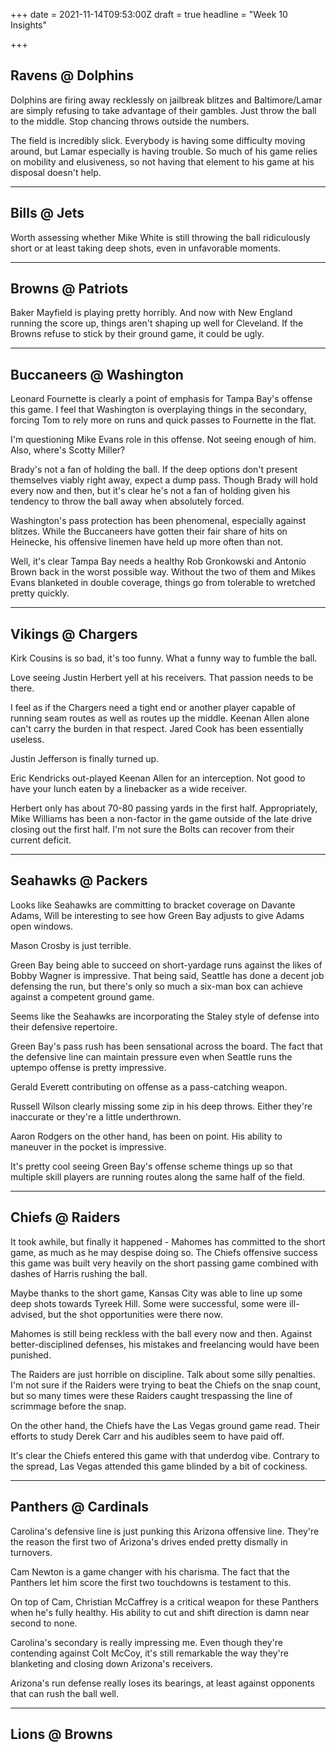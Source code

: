 +++
date = 2021-11-14T09:53:00Z
draft = true
headline = "Week 10 Insights"

+++
## Ravens @ Dolphins

Dolphins are firing away recklessly on jailbreak blitzes and Baltimore/Lamar are simply refusing to take advantage of their gambles. Just throw the ball to the middle. Stop chancing throws outside the numbers.

The field is incredibly slick. Everybody is having some difficulty moving around, but Lamar especially is having trouble. So much of his game relies on mobility and elusiveness, so not having that element to his game at his disposal doesn't help.

***

## Bills @ Jets

Worth assessing whether Mike White is still throwing the ball ridiculously short or at least taking deep shots, even in unfavorable moments.

***

## Browns @ Patriots

Baker Mayfield is playing pretty horribly. And now with New England running the score up, things aren't shaping up well for Cleveland. If the Browns refuse to stick by their ground game, it could be ugly.

***

## Buccaneers @ Washington

Leonard Fournette is clearly a point of emphasis for Tampa Bay's offense this game. I feel that Washington is overplaying things in the secondary, forcing Tom to rely more on runs and quick passes to Fournette in the flat.

I'm questioning Mike Evans role in this offense. Not seeing enough of him. Also, where's Scotty Miller?

Brady's not a fan of holding the ball. If the deep options don't present themselves viably right away, expect a dump pass. Though Brady will hold every now and then, but it's clear he's not a fan of holding given his tendency to throw the ball away when absolutely forced.

Washington's pass protection has been phenomenal, especially against blitzes. While the Buccaneers have gotten their fair share of hits on Heinecke, his offensive linemen have held up more often than not.

Well, it's clear Tampa Bay needs a healthy Rob Gronkowski and Antonio Brown back in the worst possible way. Without the two of them and Mikes Evans blanketed in double coverage, things go from tolerable to wretched pretty quickly.

***

## Vikings @ Chargers

Kirk Cousins is so bad, it's too funny. What a funny way to fumble the ball.

Love seeing Justin Herbert yell at his receivers. That passion needs to be there.

I feel as if the Chargers need a tight end or another player capable of running seam routes as well as routes up the middle. Keenan Allen alone can't carry the burden in that respect. Jared Cook has been essentially useless.

Justin Jefferson is finally turned up.

Eric Kendricks out-played Keenan Allen for an interception. Not good to have your lunch eaten by a linebacker as a wide receiver.

Herbert only has about 70-80 passing yards in the first half. Appropriately, Mike Williams has been a non-factor in the game outside of the late drive closing out the first half. I'm not sure the Bolts can recover from their current deficit.

***

## Seahawks @ Packers

Looks like Seahawks are committing to bracket coverage on Davante Adams, Will be interesting to see how Green Bay adjusts to give Adams open windows.

Mason Crosby is just terrible.

Green Bay being able to succeed on short-yardage runs against the likes of Bobby Wagner is impressive. That being said, Seattle has done a decent job defensing the run, but there's only so much a six-man box can achieve against a competent ground game.

Seems like the Seahawks are incorporating the Staley style of defense into their defensive repertoire.

Green Bay's pass rush has been sensational across the board. The fact that the defensive line can maintain pressure even when Seattle runs the uptempo offense is pretty impressive.

Gerald Everett contributing on offense as a pass-catching weapon.

Russell Wilson clearly missing some zip in his deep throws. Either they're inaccurate or they're a little underthrown.

Aaron Rodgers on the other hand, has been on point. His ability to maneuver in the pocket is impressive.

It's pretty cool seeing Green Bay's offense scheme things up so that multiple skill players are running routes along the same half of the field.

***

## Chiefs @ Raiders

It took awhile, but finally it happened - Mahomes has committed to the short game, as much as he may despise doing so. The Chiefs offensive success this game was built very heavily on the short passing game combined with  dashes of Harris rushing the ball.

Maybe thanks to the short game, Kansas City was able to line up some deep shots towards Tyreek Hill. Some were successful, some were ill-advised, but the shot opportunities were there now.

Mahomes is still being reckless with the ball every now and then. Against better-disciplined defenses, his mistakes and freelancing would have been punished.

The Raiders are just horrible on discipline. Talk about some silly penalties. I'm not sure if the Raiders were trying to beat the Chiefs on the snap count, but so many times were these Raiders caught trespassing the line of scrimmage before the snap. 

On the other hand, the Chiefs have the Las Vegas ground game read. Their efforts to study Derek Carr and his audibles seem to have paid off.

It's clear the Chiefs entered this game with that underdog vibe. Contrary to the spread, Las Vegas attended this game blinded by a bit of cockiness. 

***

## Panthers @ Cardinals

Carolina's defensive line is just punking this Arizona offensive line. They're the reason the first two of Arizona's drives ended pretty dismally in turnovers.

Cam Newton is a game changer with his charisma. The fact that the Panthers let him score the first two touchdowns is testament to this.

On top of Cam, Christian McCaffrey is a critical weapon for these Panthers when he's fully healthy. His ability to cut and shift direction is damn near second to none.

Carolina's secondary is really impressing me. Even though they're contending against Colt McCoy, it's still remarkable the way they're blanketing and closing down Arizona's receivers.

Arizona's run defense really loses its bearings, at least against opponents that can rush the ball well.

***

## Lions @ Browns